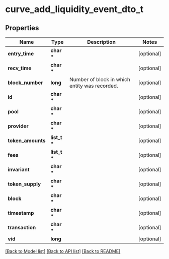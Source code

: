 # curve_add_liquidity_event_dto_t

## Properties
Name | Type | Description | Notes
------------ | ------------- | ------------- | -------------
**entry_time** | **char \*** |  | [optional] 
**recv_time** | **char \*** |  | [optional] 
**block_number** | **long** | Number of block in which entity was recorded. | [optional] 
**id** | **char \*** |  | [optional] 
**pool** | **char \*** |  | [optional] 
**provider** | **char \*** |  | [optional] 
**token_amounts** | **list_t \*** |  | [optional] 
**fees** | **list_t \*** |  | [optional] 
**invariant** | **char \*** |  | [optional] 
**token_supply** | **char \*** |  | [optional] 
**block** | **char \*** |  | [optional] 
**timestamp** | **char \*** |  | [optional] 
**transaction** | **char \*** |  | [optional] 
**vid** | **long** |  | [optional] 

[[Back to Model list]](../README.md#documentation-for-models) [[Back to API list]](../README.md#documentation-for-api-endpoints) [[Back to README]](../README.md)


